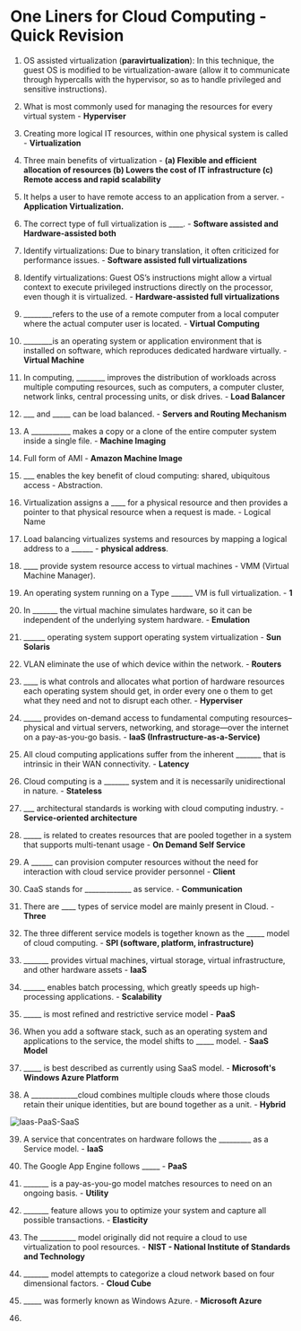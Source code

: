 # One Liners for Cloud Computing - Quick Revision
1. OS assisted virtualization (**paravirtualization**): In this technique, the guest OS is modified to be virtualization-aware (allow it to communicate through hypercalls with the hypervisor, so as to handle privileged and sensitive instructions).

2. What is most commonly used for managing the resources for every virtual system - **Hyperviser**

3. Creating more logical IT resources, within one physical system is called -  **Virtualization**

4. Three main benefits of virtualization - **(a) Flexible and efficient allocation of resources (b)	Lowers the cost of IT infrastructure (c) Remote access and rapid scalability**

5. It helps a user to have remote access to an application from a server. -**Application Virtualization.**

6. The correct type of full virtualization is ____. - **Software assisted and Hardware-assisted both**

7. Identify virtualizations: Due to binary translation, it often criticized for performance issues. - 	**Software assisted full virtualizations**

8. Identify virtualizations: Guest OS’s instructions might allow a virtual context to execute privileged instructions directly on the processor, even though it is virtualized. -  **Hardware-assisted full virtualizations**

9. ________refers to the use of a remote computer from a local computer where the actual computer user is located. - **Virtual Computing**

10. ________is an operating system or application environment that is installed on software, which reproduces dedicated hardware virtually. - **Virtual Machine**

11. In computing, ________ improves the distribution of workloads across multiple computing resources, such as computers, a computer cluster, network links, central processing units, or disk drives. - **Load Balancer**

12. ___ and _____ can be load balanced. - **Servers and Routing Mechanism**

13. A ___________ makes a copy or a clone of the entire computer system inside a single file. - **Machine Imaging**

14. Full form of AMI - **Amazon Machine Image**

15. ___ enables the key benefit of cloud computing: shared, ubiquitous access - Abstraction.

16. Virtualization assigns a ____ for a physical resource and then provides a pointer to that physical resource when a request is made. - Logical Name

17. Load balancing virtualizes systems and resources by mapping a logical address to a ______ - **physical address**.

18. ____ provide system resource access to virtual machines - VMM (Virtual Machine Manager).

19. An operating system running on a Type ______ VM is full virtualization. - **1**

20. In _______ the virtual machine simulates hardware, so it can be independent of the underlying system hardware. - **Emulation**

21. ______ operating system support operating system virtualization - **Sun Solaris**

22. VLAN eliminate the use of which device within the network. - **Routers**

23. ____ is what controls and allocates what portion of hardware resources each operating system should get, in order every one o them to get what they need and not to disrupt each other. - **Hyperviser**

24. _____ provides on-demand access to fundamental computing resources–physical and virtual servers, networking, and storage—over the internet on a pay-as-you-go basis. - **IaaS (Infrastructure-as-a-Service)**

25. All cloud computing applications suffer from the inherent _______ that is intrinsic in their WAN connectivity. - **Latency**

26. Cloud computing is a _______ system and it is necessarily unidirectional in nature. - **Stateless**

27. ___ architectural standards is working with cloud computing industry. - **Service-oriented architecture**

28. _____ is related to creates resources that are pooled together in a system that supports multi-tenant usage - **On Demand Self Service**

29. A ______ can provision computer resources without the need for interaction with cloud service provider personnel - **Client**

30. CaaS stands for _____________ as service. - **Communication**

31. There are ____ types of service model are mainly present in Cloud. - **Three**

32. The three different service models is together known as the _____ model of cloud computing. - **SPI (software, platform, infrastructure)**

33. _______ provides virtual machines, virtual storage, virtual infrastructure, and other hardware assets - **IaaS**

34. ______ enables batch processing, which greatly speeds up high-processing applications. - **Scalability**

35. _____ is most refined and restrictive service model - **PaaS**

36. When you add a software stack, such as an operating system and applications to the service, the model shifts to _____ model. - **SaaS Model**

37. _____ is best described as currently using SaaS model. - **Microsoft's Windows Azure Platform**

38. A _____________cloud combines multiple clouds where those clouds retain their unique identities, but are bound together as a unit. - **Hybrid**

![Iaas-PaaS-SaaS](https://s7280.pcdn.co/wp-content/uploads/2017/09/iaas-paas-saas-comparison.jpg.optimal.jpg)

39. A service that concentrates on hardware follows the _________ as a Service model. - **IaaS**

40. The Google App Engine follows _____ -  **PaaS**

41. _______ is a pay-as-you-go model matches resources to need on an ongoing basis. - **Utility**

42. _______ feature allows you to optimize your system and capture all possible transactions. - **Elasticity**

43. The __________ model originally did not require a cloud to use virtualization to pool resources. - **NIST - National Institute of Standards and Technology**

44. _______ model attempts to categorize a cloud network based on four dimensional factors. - **Cloud Cube**

45. _____ was formerly known as Windows Azure. - **Microsoft Azure**

46. 